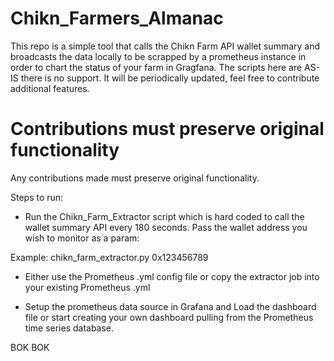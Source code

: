 # Chikn_Farmers_Almanac
This repo is a simple tool that calls the Chikn Farm API wallet summary and broadcasts the data locally to be scrapped by a prometheus instance in order to chart the status of your farm in Gragfana.  The scripts here are AS-IS there is no support. It will be periodically updated, feel free to contribute additional features.

# Contributions must preserve original functionality
Any contributions made must preserve original functionality.

Steps to run:
- Run the Chikn_Farm_Extractor script which is hard coded to call the wallet summary API every 180 seconds.  Pass the wallet address you wish to monitor as a param:

Example:
chikn_farm_extractor.py 0x123456789

- Either use the Prometheus .yml config file or copy the extractor job into your existing Prometheus .yml

- Setup the prometheus data source in Grafana and Load the dashboard file or start creating your own dashboard pulling from the Prometheus time series database.

BOK BOK
